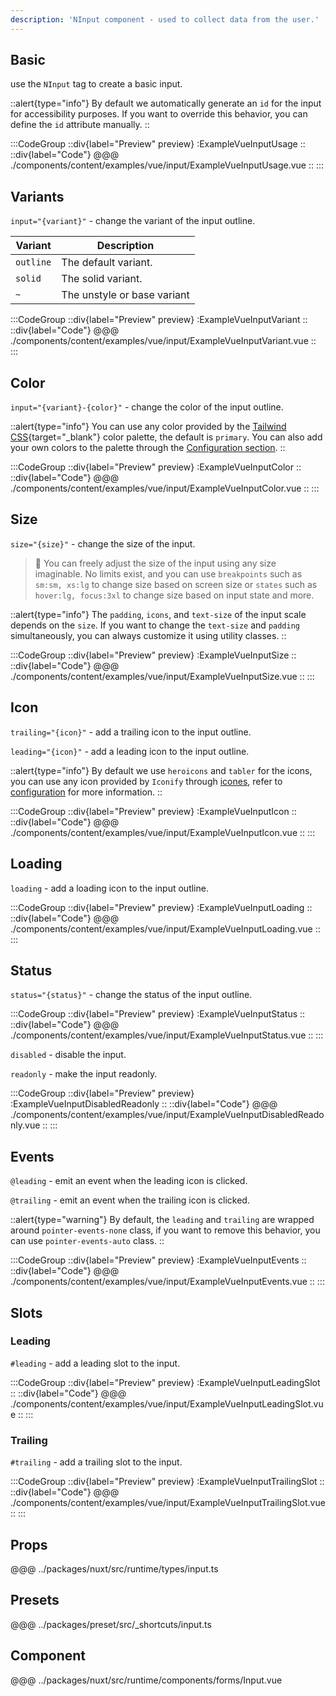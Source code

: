```yaml
---
description: 'NInput component - used to collect data from the user.'
---
```


## Basic

use the `NInput` tag to create a basic input.

::alert{type="info"}
By default we automatically generate an `id` for the input for accessibility purposes. If you want to override this behavior, you can define the `id` attribute manually.
::

:::CodeGroup
::div{label="Preview" preview}
  :ExampleVueInputUsage
::
::div{label="Code"}
@@@ ./components/content/examples/vue/input/ExampleVueInputUsage.vue
::
:::

## Variants

`input="{variant}"` - change the variant of the input outline.

| Variant   | Description                 |
| --------- | --------------------------- |
| `outline` | The default variant.        |
| `solid`   | The solid variant.          |
| `~`       | The unstyle or base variant |

:::CodeGroup
::div{label="Preview" preview}
  :ExampleVueInputVariant
::
::div{label="Code"}
@@@ ./components/content/examples/vue/input/ExampleVueInputVariant.vue
::
:::

## Color

`input="{variant}-{color}"` - change the color of the input outline.

::alert{type="info"}
You can use any color provided by the [Tailwind CSS](https://tailwindcss.com/docs/customizing-colors){target="_blank"} color palette, the default is `primary`. You can also add your own colors to the palette through the [Configuration section](/#getting-started/configuration).
::

:::CodeGroup
::div{label="Preview" preview}
  :ExampleVueInputColor
::
::div{label="Code"}
@@@ ./components/content/examples/vue/input/ExampleVueInputColor.vue
::
:::

## Size

`size="{size}"` - change the size of the input.

> 🚀 You can freely adjust the size of the input using any size imaginable. No limits exist, and you can use `breakpoints` such as `sm:sm, xs:lg` to change size based on screen size or `states` such as `hover:lg, focus:3xl` to change size based on input state and more.

::alert{type="info"}
The `padding`, `icons`, and `text-size` of the input scale depends on the `size`. If you want to change the `text-size` and `padding` simultaneously, you can always customize it using utility classes.
::

:::CodeGroup
::div{label="Preview" preview}
  :ExampleVueInputSize
::
::div{label="Code"}
@@@ ./components/content/examples/vue/input/ExampleVueInputSize.vue
::
:::

## Icon

`trailing="{icon}"` - add a trailing icon to the input outline.

`leading="{icon}"` - add a leading icon to the input outline.

::alert{type="info"}
By default we use `heroicons` and `tabler` for the icons, you can use any icon provided by `Iconify` through [icones](https://icones.js.org/), refer to [configuration](/#getting-started/configuration) for more information.
::

:::CodeGroup
::div{label="Preview" preview}
  :ExampleVueInputIcon
::
::div{label="Code"}
@@@ ./components/content/examples/vue/input/ExampleVueInputIcon.vue
::
:::

## Loading

`loading` - add a loading icon to the input outline.

:::CodeGroup
::div{label="Preview" preview}
  :ExampleVueInputLoading
::
::div{label="Code"}
@@@ ./components/content/examples/vue/input/ExampleVueInputLoading.vue
::
:::

## Status

`status="{status}"` - change the status of the input outline.

:::CodeGroup
::div{label="Preview" preview}
  :ExampleVueInputStatus
::
::div{label="Code"}
@@@ ./components/content/examples/vue/input/ExampleVueInputStatus.vue
::
:::

`disabled` - disable the input.

`readonly` - make the input readonly.

:::CodeGroup
::div{label="Preview" preview}
  :ExampleVueInputDisabledReadonly
::
::div{label="Code"}
@@@ ./components/content/examples/vue/input/ExampleVueInputDisabledReadonly.vue
::
:::

## Events

`@leading` - emit an event when the leading icon is clicked.

`@trailing` - emit an event when the trailing icon is clicked.

::alert{type="warning"}
By default, the `leading` and `trailing` are wrapped around `pointer-events-none` class, if you want to remove this behavior, you can use `pointer-events-auto` class.
::

:::CodeGroup
::div{label="Preview" preview}
  :ExampleVueInputEvents
::
::div{label="Code"}
@@@ ./components/content/examples/vue/input/ExampleVueInputEvents.vue
::
:::

## Slots

### Leading

`#leading` - add a leading slot to the input.

:::CodeGroup
::div{label="Preview" preview}
  :ExampleVueInputLeadingSlot
::
::div{label="Code"}
@@@ ./components/content/examples/vue/input/ExampleVueInputLeadingSlot.vue
::
:::

### Trailing

`#trailing` - add a trailing slot to the input.

:::CodeGroup
::div{label="Preview" preview}
  :ExampleVueInputTrailingSlot
::
::div{label="Code"}
@@@ ./components/content/examples/vue/input/ExampleVueInputTrailingSlot.vue
::
:::

## Props

@@@ ../packages/nuxt/src/runtime/types/input.ts

## Presets

@@@ ../packages/preset/src/_shortcuts/input.ts

## Component

@@@ ../packages/nuxt/src/runtime/components/forms/Input.vue

